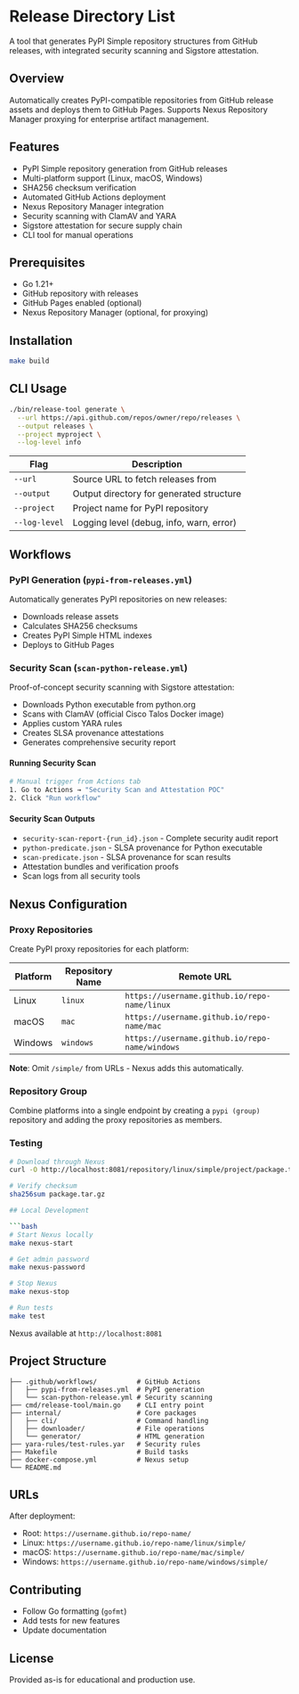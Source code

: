 # Release Directory List

A tool that generates PyPI Simple repository structures from GitHub releases, with integrated security scanning and Sigstore attestation.

## Overview

Automatically creates PyPI-compatible repositories from GitHub release assets and deploys them to GitHub Pages. Supports Nexus Repository Manager proxying for enterprise artifact management.

## Features

- PyPI Simple repository generation from GitHub releases
- Multi-platform support (Linux, macOS, Windows)
- SHA256 checksum verification
- Automated GitHub Actions deployment
- Nexus Repository Manager integration
- Security scanning with ClamAV and YARA
- Sigstore attestation for secure supply chain
- CLI tool for manual operations

## Prerequisites

- Go 1.21+
- GitHub repository with releases
- GitHub Pages enabled (optional)
- Nexus Repository Manager (optional, for proxying)

## Installation

```bash
make build
```

## CLI Usage

```bash
./bin/release-tool generate \
  --url https://api.github.com/repos/owner/repo/releases \
  --output releases \
  --project myproject \
  --log-level info
```

| Flag | Description |
|------|-------------|
| `--url` | Source URL to fetch releases from |
| `--output` | Output directory for generated structure |
| `--project` | Project name for PyPI repository |
| `--log-level` | Logging level (debug, info, warn, error) |

## Workflows

### PyPI Generation (`pypi-from-releases.yml`)

Automatically generates PyPI repositories on new releases:
- Downloads release assets
- Calculates SHA256 checksums
- Creates PyPI Simple HTML indexes
- Deploys to GitHub Pages

### Security Scan (`scan-python-release.yml`)

Proof-of-concept security scanning with Sigstore attestation:
- Downloads Python executable from python.org
- Scans with ClamAV (official Cisco Talos Docker image)
- Applies custom YARA rules
- Creates SLSA provenance attestations
- Generates comprehensive security report

#### Running Security Scan

```bash
# Manual trigger from Actions tab
1. Go to Actions → "Security Scan and Attestation POC"
2. Click "Run workflow"
```

#### Security Scan Outputs

- `security-scan-report-{run_id}.json` - Complete security audit report
- `python-predicate.json` - SLSA provenance for Python executable
- `scan-predicate.json` - SLSA provenance for scan results
- Attestation bundles and verification proofs
- Scan logs from all security tools

## Nexus Configuration

### Proxy Repositories

Create PyPI proxy repositories for each platform:

| Platform | Repository Name | Remote URL |
|----------|----------------|------------|
| Linux | `linux` | `https://username.github.io/repo-name/linux` |
| macOS | `mac` | `https://username.github.io/repo-name/mac` |
| Windows | `windows` | `https://username.github.io/repo-name/windows` |

**Note**: Omit `/simple/` from URLs - Nexus adds this automatically.

### Repository Group

Combine platforms into a single endpoint by creating a `pypi (group)` repository and adding the proxy repositories as members.

### Testing

```bash
# Download through Nexus
curl -O http://localhost:8081/repository/linux/simple/project/package.tar.gz

# Verify checksum
sha256sum package.tar.gz

## Local Development

```bash
# Start Nexus locally
make nexus-start

# Get admin password
make nexus-password

# Stop Nexus
make nexus-stop

# Run tests
make test
```

Nexus available at `http://localhost:8081`

## Project Structure

```
├── .github/workflows/          # GitHub Actions
│   ├── pypi-from-releases.yml  # PyPI generation
│   └── scan-python-release.yml # Security scanning
├── cmd/release-tool/main.go    # CLI entry point
├── internal/                   # Core packages
│   ├── cli/                    # Command handling
│   ├── downloader/             # File operations
│   └── generator/              # HTML generation
├── yara-rules/test-rules.yar   # Security rules
├── Makefile                    # Build tasks
├── docker-compose.yml          # Nexus setup
└── README.md
```

## URLs

After deployment:
- Root: `https://username.github.io/repo-name/`
- Linux: `https://username.github.io/repo-name/linux/simple/`
- macOS: `https://username.github.io/repo-name/mac/simple/`
- Windows: `https://username.github.io/repo-name/windows/simple/`

## Contributing

- Follow Go formatting (`gofmt`)
- Add tests for new features
- Update documentation

## License

Provided as-is for educational and production use.
